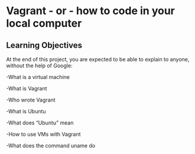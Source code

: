 # Vagrant - or - how to code in your local computer

## Learning Objectives
At the end of this project, you are expected to be able to explain to anyone, without the help of Google:

-What is a virtual machine

-What is Vagrant

-Who wrote Vagrant

-What is Ubuntu

-What does “Ubuntu” mean

-How to use VMs with Vagrant

-What does the command uname do
